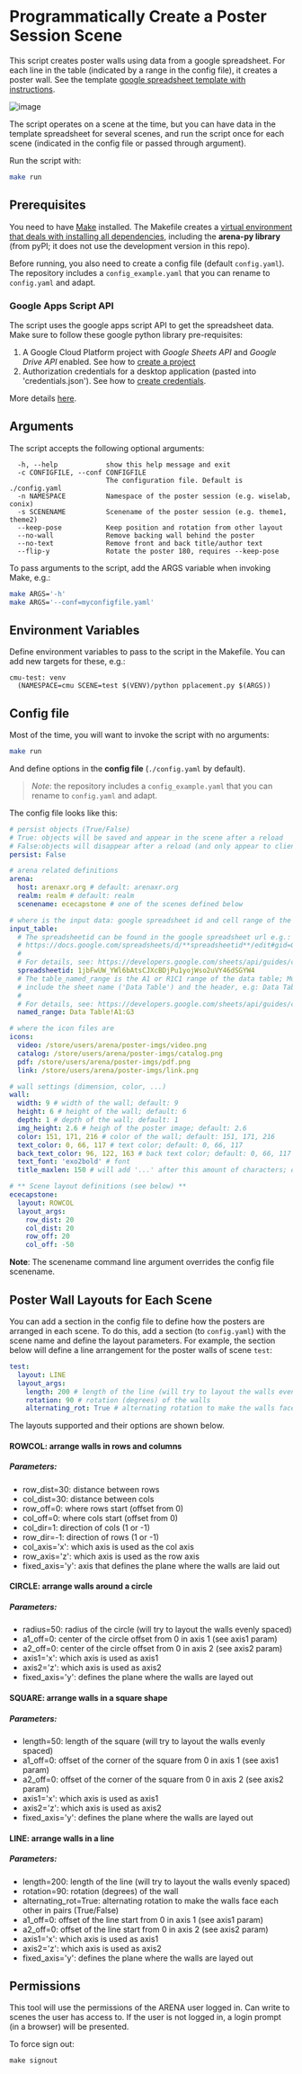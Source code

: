 # Programmatically Create a Poster Session Scene

This script creates poster walls using data from a google spreadsheet. For each line in the table (indicated by a range in the config file), it creates a poster wall. See the template [google spreadsheet template with instructions](https://docs.google.com/spreadsheets/d/1xwVURk0BHHtncpeokjm0FZO_sffS7vjmVxt0ewxKaBU/edit?usp=sharing).

![image](https://user-images.githubusercontent.com/3504501/114779569-48d22280-9d44-11eb-80b6-bd1b341d195b.png)

The script operates on a scene at the time, but you can have data in the template spreadsheet for several scenes, and run the script once for each scene (indicated in the config file or passed through argument).

Run the script with:

```bash
make run
```

## Prerequisites

You need to have [Make](https://www.gnu.org/software/make/) installed. The Makefile creates a [virtual environment that deals with installing all dependencies](https://github.com/sio/Makefile.venv), including the **arena-py library** (from pyPI; it does not use the development version in this repo).

Before running, you also need to create a config file (default `config.yaml`). The repository includes a `config_example.yaml` that you can rename to `config.yaml` and adapt.

### Google Apps Script API
The script uses the google apps script API to get the spreadsheet data. Make sure to follow these google python library pre-requisites:
1. A Google Cloud Platform project with *Google Sheets API* and *Google Drive API* enabled. See how to [create a project](https://developers.google.com/workspace/guides/create-project)
2. Authorization credentials for a desktop application (pasted into 'credentials.json'). See how to [create credentials](https://developers.google.com/workspace/guides/create-credentials).

More details [here](https://developers.google.com/apps-script/api/quickstart/python?hl=en).

## Arguments

The script accepts the following optional arguments:
```
  -h, --help            show this help message and exit
  -c CONFIGFILE, --conf CONFIGFILE
                        The configuration file. Default is ./config.yaml
  -n NAMESPACE          Namespace of the poster session (e.g. wiselab, conix)
  -s SCENENAME          Scenename of the poster session (e.g. theme1, theme2)
  --keep-pose           Keep position and rotation from other layout
  --no-wall             Remove backing wall behind the poster
  --no-text             Remove front and back title/author text
  --flip-y              Rotate the poster 180, requires --keep-pose
```

To pass arguments to the script, add the ARGS variable when invoking Make, e.g.:

```bash
make ARGS='-h'
make ARGS='--conf=myconfigfile.yaml'
```

## Environment Variables

Define environment variables to pass to the script in the Makefile. You can add new targets for these, e.g.:
```
cmu-test: venv
  (NAMESPACE=cmu SCENE=test $(VENV)/python pplacement.py $(ARGS))
```

## Config file

Most of the time, you will want to invoke the script with no arguments:

```bash
make run
```

And define options in the **config file** (`./config.yaml` by default).

> *Note*: the repository includes a `config_example.yaml` that you can rename to `config.yaml` and adapt.

The config file looks like this:

```yaml
# persist objects (True/False)
# True: objects will be saved and appear in the scene after a reload
# False:objects will disappear after a reload (and only appear to clients already viewing the scene when they are created)
persist: False

# arena related definitions
arena:
  host: arenaxr.org # default: arenaxr.org
  realm: realm # default: realm
  scenename: ececapstone # one of the scenes defined below

# where is the input data: google spreadsheet id and cell range of the table
input_table:
  # The spreadsheetid can be found in the google spreadsheet url e.g.:
  # https://docs.google.com/spreadsheets/d/**spreadsheetid**/edit#gid=0
  #
  # For details, see: https://developers.google.com/sheets/api/guides/concepts
  spreadsheetid: 1jbFwUW_YWl6bAtsCJXcBDjPu1yojWso2uVY46dSGYW4
  # The table_named_range is the A1 or R1C1 range of the data table; Must
  # include the sheet name ('Data Table') and the header, e.g: Data Table!A1:F10
  #
  # For details, see: https://developers.google.com/sheets/api/guides/concepts
  named_range: Data Table!A1:G3

# where the icon files are
icons:
  video: /store/users/arena/poster-imgs/video.png
  catalog: /store/users/arena/poster-imgs/catalog.png
  pdf: /store/users/arena/poster-imgs/pdf.png
  link: /store/users/arena/poster-imgs/link.png

# wall settings (dimension, color, ...)
wall:
  width: 9 # width of the wall; default: 9
  height: 6 # height of the wall; default: 6
  depth: 1 # depth of the wall; default: 1
  img_height: 2.6 # heigh of the poster image; default: 2.6
  color: 151, 171, 216 # color of the wall; default: 151, 171, 216
  text_color: 0, 66, 117 # text color; default: 0, 66, 117
  back_text_color: 96, 122, 163 # back text color; default: 0, 66, 117
  text_font: 'exo2bold' # font
  title_maxlen: 150 # will add '...' after this amount of characters; default: 150

# ** Scene layout definitions (see below) **
ececapstone:
  layout: ROWCOL
  layout_args:
    row_dist: 20
    col_dist: 20
    row_off: 20
    col_off: -50
```
**Note**: The scenename command line argument overrides the config file scenename.

## Poster Wall Layouts for Each Scene

You can add a section in the config file to define how the posters are arranged in each scene. To do this, add a section (to `config.yaml`) with the scene name and define the layout parameters. For example, the section below will define a line arrangement for the poster walls of scene `test`:
```yaml
test:
  layout: LINE
  layout_args:
    length: 200 # length of the line (will try to layout the walls evenly spaced)
    rotation: 90 # rotation (degrees) of the walls
    alternating_rot: True # alternating rotation to make the walls face each other in pairs
```

The layouts supported and their options are shown below.

#### ROWCOL: arrange walls in rows and columns
##### Parameters:

- row_dist=30: distance between rows
- col_dist=30: distance between cols
- row_off=0: where rows start (offset from 0)
- col_off=0: where cols start (offset from 0)
- col_dir=1: direction of cols (1 or -1)
- row_dir=-1: direction of rows (1 or -1)
- col_axis='x': which axis is used as the col axis
- row_axis='z': which axis is used as the row axis
- fixed_axis='y': axis that defines the plane where the walls are laid out

#### CIRCLE: arrange walls around a circle
##### Parameters:
- radius=50: radius of the circle (will try to layout the walls evenly spaced)
- a1_off=0: center of the circle offset from 0 in axis 1 (see axis1 param)
- a2_off=0: center of the circle offset from 0 in axis 2 (see axis2 param)
- axis1='x': which axis is used as axis1
- axis2='z': which axis is used as axis2
- fixed_axis='y': defines the plane where the walls are layed out

#### SQUARE: arrange walls in a square shape
##### Parameters:
- length=50: length of the square (will try to layout the walls evenly spaced)
- a1_off=0: offset of the corner of the square from 0 in axis 1 (see axis1 param)
- a2_off=0: offset of the corner of the square from 0 in axis 2 (see axis2 param)
- axis1='x': which axis is used as axis1
- axis2='z': which axis is used as axis2
- fixed_axis='y': defines the plane where the walls are layed out

#### LINE: arrange walls in a line
##### Parameters:
- length=200: length of the line (will try to layout the walls evenly spaced)
- rotation=90: rotation (degrees) of the wall
- alternating_rot=True: alternating rotation to make the walls face each other in pairs (True/False)
- a1_off=0: offset of the line start from 0 in axis 1 (see axis1 param)
- a2_off=0: offset of the line start from 0 in axis 2 (see axis2 param)
- axis1='x': which axis is used as axis1
- axis2='z': which axis is used as axis2
- fixed_axis='y': defines the plane where the walls are layed out

## Permissions

This tool will use the permissions of the ARENA user logged in. Can write to scenes the user has access to. If the user is not logged in, a login prompt (in a browser) will be presented.

To force sign out:
```
make signout
```
